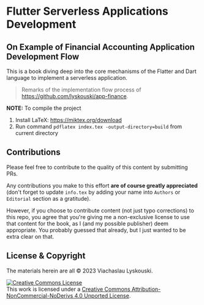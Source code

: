# Flutter Serverless Applications Development
## On Example of Financial Accounting Application Development Flow

This is a book diving deep into the core mechanisms of the Flatter and Dart language to implement a serverless application.

> Remarks of the implementation flow process of https://github.com/lyskouski/app-finance.

**NOTE:** To compile the project
1. Install LaTeX: https://miktex.org/download
2. Run command `pdflatex index.tex -output-directory=build` from current directory

## Contributions

Please feel free to contribute to the quality of this content by submitting PRs.

Any contributions you make to this effort **are of course greatly appreciated** (don't forget to update `info.tex`
by adding your name into `Authors` or `Editorial` section as a gratitude).

However, if you choose to contribute content (not just typo corrections) to this repo, you agree that you're giving
me a non-exclusive license to use that content for the book, as I (and my possible publisher) deem appropriate. 
You probably guessed that already, but I just wanted to be extra clear on that.

## License & Copyright

The materials herein are all &copy; 2023 Viachaslau Lyskouski.

<a rel="license" href="http://creativecommons.org/licenses/by-nc-nd/4.0/"><img alt="Creative Commons License" style="border-width:0" src="https://i.creativecommons.org/l/by-nc-nd/4.0/88x31.png" /></a><br />This work is licensed under a <a rel="license" href="http://creativecommons.org/licenses/by-nc-nd/4.0/">Creative Commons Attribution-NonCommercial-NoDerivs 4.0 Unported License</a>.